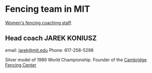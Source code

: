 # Fencing team in MIT

[Women's fencing coaching staff](https://mitathletics.com/sports/womens-fencing/coaches).

## Head coach JAREK KONIUSZ

email: jarek@mit.edu
Phone: 617-258-5298

Silver model of 1989 World Championship.
Founder of the [Cambridge Fencing Center](http://cambridgefencingcenter.com/wp/)
